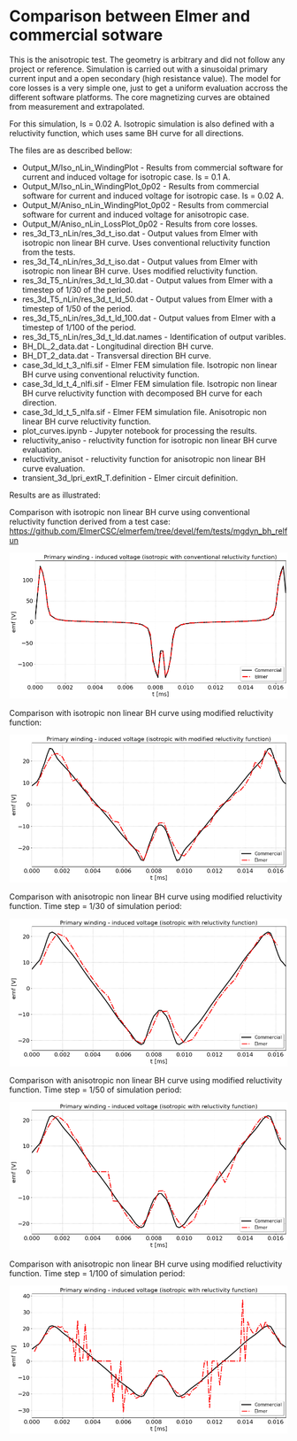# Comparison between Elmer and commercial sotware

This is the anisotropic test. The geometry is arbitrary and did not follow any project or reference.
Simulation is carried out with a sinusoidal primary current input and a open secondary (high resistance value).
The model for core losses is a very simple one, just to get a uniform evaluation accross the different software platforms.
The core magnetizing curves are obtained from measurement and extrapolated.

For this simulation, Is = 0.02 A. Isotropic simulation is also defined with a reluctivity function, which uses same BH curve for all directions.

The files are as described bellow:
 - Output_M/Iso_nLin_WindingPlot - Results from commercial software for current and induced voltage for isotropic case. Is = 0.1 A.
 - Output_M/Iso_nLin_WindingPlot_0p02 - Results from commercial software for current and induced voltage for isotropic case.  Is = 0.02 A.
 - Output_M/Aniso_nLin_WindingPlot_0p02 - Results from commercial software for current and induced voltage for anisotropic case. 
 - Output_M/Aniso_nLin_LossPlot_0p02 - Results from core losses.  
 - res_3d_T3_nLin/res_3d_t_iso.dat - Output values from Elmer with isotropic non linear BH curve. Uses conventional reluctivity function from the tests.
 - res_3d_T4_nLin/res_3d_t_iso.dat - Output values from Elmer with isotropic non linear BH curve. Uses modified reluctivity function.
 - res_3d_T5_nLin/res_3d_t_ld_30.dat - Output values from Elmer with a timestep of 1/30 of the period.
 - res_3d_T5_nLin/res_3d_t_ld_50.dat - Output values from Elmer with a timestep of 1/50 of the period.
 - res_3d_T5_nLin/res_3d_t_ld_100.dat - Output values from Elmer with a timestep of 1/100 of the period.
 - res_3d_T5_nLin/res_3d_t_ld.dat.names - Identification of output varibles.
 - BH_DL_2_data.dat - Longitudinal direction BH curve.
 - BH_DT_2_data.dat - Transversal direction BH curve.
 - case_3d_ld_t_3_nlfi.sif - Elmer FEM simulation file. Isotropic non linear BH curve using conventional reluctivity function.
 - case_3d_ld_t_4_nlfi.sif - Elmer FEM simulation file. Isotropic non linear BH curve reluctivity function with decomposed BH curve for each direction.
 - case_3d_ld_t_5_nlfa.sif - Elmer FEM simulation file. Anisotropic non linear BH curve reluctivity function.
 - plot_curves.ipynb - Jupyter notebook for processing the results.
 - reluctivity_aniso - reluctivity function for isotropic non linear BH curve evaluation.
 - reluctivity_anisot - reluctivity function for anisotropic non linear BH curve evaluation.
 - transient_3d_lpri_extR_T.definition - Elmer circuit definition.

Results are as illustrated:

Comparison with isotropic non linear BH curve using conventional reluctivity function derived from a test case:
https://github.com/ElmerCSC/elmerfem/tree/devel/fem/tests/mgdyn_bh_relfun

![image](Figures/isotropic_comp.png)

Comparison with isotropic non linear BH curve using modified reluctivity function:

![image](Figures/isotropic_relFunction_comp.png)

Comparison with anisotropic non linear BH curve using modified reluctivity function. Time step = 1/30 of simulation period:

![image](Figures/anisotropic_relFunction_comp_30.png)

Comparison with anisotropic non linear BH curve using modified reluctivity function. Time step = 1/50 of simulation period:

![image](Figures/anisotropic_relFunction_comp_50.png)

Comparison with anisotropic non linear BH curve using modified reluctivity function. Time step = 1/100 of simulation period:

![image](Figures/anisotropic_relFunction_comp_100.png)


